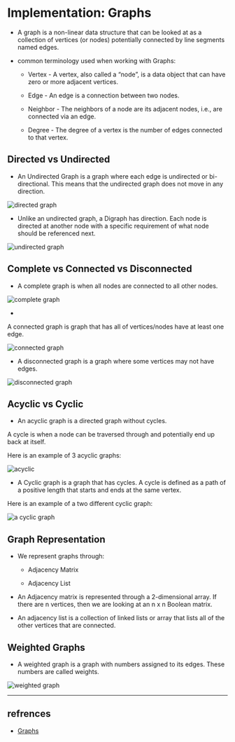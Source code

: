 # Implementation: Graphs

* A graph is a non-linear data structure that can be looked at as a collection of vertices (or nodes) potentially connected by line segments named edges.


* common terminology used when working with Graphs:

  * Vertex - A vertex, also called a “node”, is a data object that can have zero or more adjacent vertices.

  * Edge - An edge is a connection between two nodes.

  * Neighbor - The neighbors of a node are its adjacent nodes, i.e., are connected via an edge.

  * Degree - The degree of a vertex is the number of edges connected to that vertex.

## Directed vs Undirected

* An Undirected Graph is a graph where each edge is undirected or bi-directional. This means that the undirected graph does not move in any direction.

![directed graph](https://codefellows.github.io/common_curriculum/data_structures_and_algorithms/Code_401/class-35/resources/assets/UndirectedGraph.PNG)

* Unlike an undirected graph, a Digraph has direction. Each node is directed at another node with a specific requirement of what node should be referenced next.

![undirected graph](https://codefellows.github.io/common_curriculum/data_structures_and_algorithms/Code_401/class-35/resources/assets/DirectedGraph.PNG)

## Complete vs Connected vs Disconnected

* A complete graph is when all nodes are connected to all other nodes.

![complete graph](https://codefellows.github.io/common_curriculum/data_structures_and_algorithms/Code_401/class-35/resources/assets/CompleteGraph.PNG)

* 
A connected graph is graph that has all of vertices/nodes have at least one edge.

![connected graph](https://codefellows.github.io/common_curriculum/data_structures_and_algorithms/Code_401/class-35/resources/assets/ConnectedGraph.PNG)

* A disconnected graph is a graph where some vertices may not have edges.

![disconnected graph](https://codefellows.github.io/common_curriculum/data_structures_and_algorithms/Code_401/class-35/resources/assets/DisconnectedGraph.PNG)

## Acyclic vs Cyclic

* An acyclic graph is a directed graph without cycles.

A cycle is when a node can be traversed through and potentially end up back at itself.

Here is an example of 3 acyclic graphs:

![acyclic](https://codefellows.github.io/common_curriculum/data_structures_and_algorithms/Code_401/class-35/resources/assets/threeAcyclic.png)

* A Cyclic graph is a graph that has cycles.
A cycle is defined as a path of a positive length that starts and ends at the same vertex.

Here is an example of a two different cyclic graph:

![a cyclic graph](https://codefellows.github.io/common_curriculum/data_structures_and_algorithms/Code_401/class-35/resources/assets/cyclic.PNG)

## Graph Representation

* We represent graphs through:

   * Adjacency Matrix
 
   * Adjacency List

* An Adjacency matrix is represented through a 2-dimensional array. If there are n vertices, then we are looking at an n x n Boolean matrix.

* An adjacency list is a collection of linked lists or array that lists all of the other vertices that are connected.

## Weighted Graphs

* A weighted graph is a graph with numbers assigned to its edges. These numbers are called weights.

![weighted graph](https://codefellows.github.io/common_curriculum/data_structures_and_algorithms/Code_401/class-35/resources/assets/weightGraph.PNG)

---

## refrences

* [Graphs](https://codefellows.github.io/common_curriculum/data_structures_and_algorithms/Code_401/class-35/resources/graphs.html)
